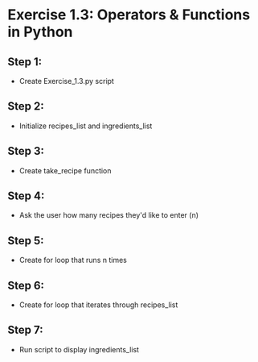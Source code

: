 # Exercise 1.3: Operators & Functions in Python

## Step 1: 
- Create Exercise_1.3.py script
## Step 2: 
- Initialize recipes_list and ingredients_list
## Step 3: 
- Create take_recipe function
## Step 4: 
- Ask the user how many recipes they'd like to enter (n)
## Step 5: 
- Create for loop that runs n times
## Step 6: 
- Create for loop that iterates through recipes_list
## Step 7:
- Run script to display ingredients_list